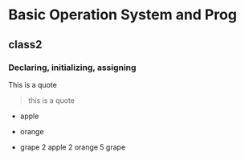 # Basic Operation System and Prog
## class2
### **Declaring**, initializing, assigning

This is a quote
> this is a quote
- apple
* orange
+ grape
2 apple
2 orange
5 grape